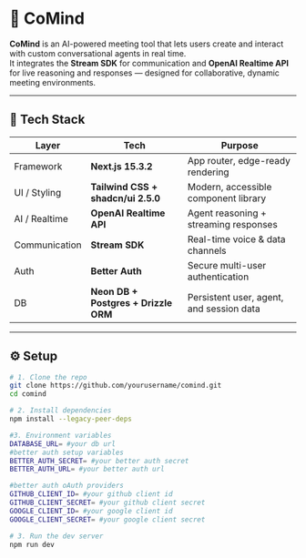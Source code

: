 # 🧠 CoMind

**CoMind** is an AI-powered meeting tool that lets users create and interact with custom conversational agents in real time.  
It integrates the **Stream SDK** for communication and **OpenAI Realtime API** for live reasoning and responses — designed for collaborative, dynamic meeting environments.

---

## 🚀 Tech Stack

| Layer | Tech | Purpose |
|-------|------|----------|
| Framework | **Next.js 15.3.2** | App router, edge-ready rendering |
| UI / Styling | **Tailwind CSS + shadcn/ui 2.5.0** | Modern, accessible component library |
| AI / Realtime | **OpenAI Realtime API** | Agent reasoning + streaming responses |
| Communication | **Stream SDK** | Real-time voice & data channels |
| Auth | **Better Auth** | Secure multi-user authentication |
| DB | **Neon DB + Postgres + Drizzle ORM** | Persistent user, agent, and session data |

---

## ⚙️ Setup

```bash
# 1. Clone the repo
git clone https://github.com/yourusername/comind.git
cd comind

# 2. Install dependencies
npm install --legacy-peer-deps

#3. Environment variables
DATABASE_URL= #your db url
#better auth setup variables
BETTER_AUTH_SECRET= #your better auth secret
BETTER_AUTH_URL= #your better auth url

#better auth oAuth providers
GITHUB_CLIENT_ID= #your github client id
GITHUB_CLIENT_SECRET= #your github client secret
GOOGLE_CLIENT_ID= #your google client id
GOOGLE_CLIENT_SECRET= #your google client secret

# 3. Run the dev server
npm run dev
